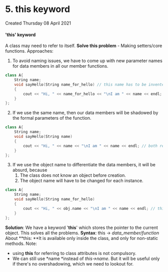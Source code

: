 # 5. this keyword
Created Thursday 08 April 2021

#### 'this' keyword
A class may need to refer to itself.
**Solve this problem** - Making setters/core functions.
Approaches:

1. To avoid naming issues, we have to come up with new parameter names for data members in all our member functions.
```c++
class A{
	String name;
	void sayHello(String name_for_hello) // this name has to be invented for every attribute in all functions, which is a pain
	{
		cout << "Hi, " << name_for_hello << "\nI am " << name << endl;
	}
};
```

2. If we use the same name, then our data members will be shadowed by the formal parameters of the function.
```c++
class A{
	String name;
	void sayHello(String name)
	{
		cout << "Hi, " << name << "\nI am " << name << endl; // both refer to the argument, not A.name
	}
};
```
3. If we use the object name to differentiate the data members, it will be absurd, because
	1. The class does not know an object before creation.
	2. The object name will have to be changed for each instance.
```c++
class A{
	String name;
	void sayHello(String name_for_hello)
	{
		cout << "Hi, " << obj.name << "\nI am " << name << endl; // this is absurd, object name can be anything
	}
};
```
**Solution**: We have a keyword '**this**' which stores the pointer to the current object. This solves all the problems.
**Syntax**: this -> *data_member/function*
About **this: **It is available only inside the class, and only for non-static methods.
Note:

* using **this** for referring to class attributes is not compulsory.
* We can still use *name *instead of *this->name*. But it will be useful only if there's no overshadowing, which we need to lookout for.


